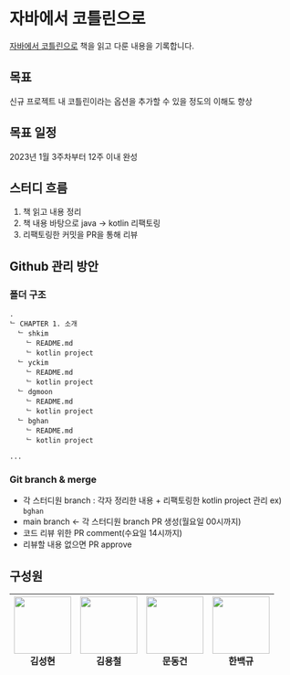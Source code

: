 # 자바에서 코틀린으로

[자바에서 코틀린으로](http://www.yes24.com/Product/Goods/115221699) 책을 읽고 다룬 내용을 기록합니다.

## 목표

신규 프로젝트 내 코틀린이라는 옵션을 추가할 수 있을 정도의 이해도 향상

## 목표 일정

2023년 1월 3주차부터 12주 이내 완성

## 스터디 흐름

1. 책 읽고 내용 정리
2. 책 내용 바탕으로 java &rarr; kotlin 리팩토링
3. 리팩토링한 커밋을 PR을 통해 리뷰

## Github 관리 방안

### 폴더 구조

```text
.
ᄂ CHAPTER 1. 소개
  ᄂ shkim
    ᄂ README.md
    ᄂ kotlin project
  ᄂ yckim
    ᄂ README.md
    ᄂ kotlin project
  ᄂ dgmoon
    ᄂ README.md
    ᄂ kotlin project
  ᄂ bghan
    ᄂ README.md
    ᄂ kotlin project

...
```

### Git branch & merge

- 각 스터디원 branch : 각자 정리한 내용 + 리팩토링한 kotlin project 관리 ex) `bghan`
- main branch &larr; 각 스터디원 branch PR 생성(월요일 00시까지)
- 코드 리뷰 위한 PR comment(수요일 14시까지)
- 리뷰할 내용 없으면 PR approve

## 구성원

| [<img src="https://avatars.githubusercontent.com/u/87420630?v=4" alt="" style="width:100px;100px;">](https://github.com/MALLLAG) <br/><div align="center">김성현</div> | [<img src="https://avatars.githubusercontent.com/u/41960243?v=4" alt="" style="width:100px;100px;">](https://github.com/zxcv9203) <br/><div align="center">김용철</div> | [<img src="https://avatars.githubusercontent.com/u/83414846?v=4" alt="" style="width:100px;100px;">](https://github.com/DonggeonMoon) <br/><div align="center">문동건</div> |[<img src="https://avatars.githubusercontent.com/u/67765871?v=4" alt="" style="width:100px;100px;">](https://github.com/white-gyu) <br/><div align="center">한백규</div>|
|:--------------------------------------------------------------------------------------------------------------------------------------------------------------------:|:-------------------------------------------------------------------------------------------------------------------------------------------------------------------:|:------------------------------------------------------------------------------------------------------------------------------------------------------------------:|:-------------------------------------------------------------------------------------------------------------------------------------------------------------------:|